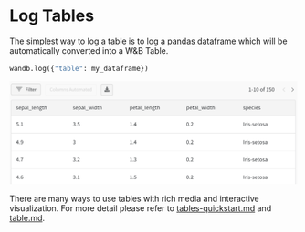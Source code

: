 # Log Tables

The simplest way to log a table is to log a [pandas dataframe](https://pandas.pydata.org/pandas-docs/stable/reference/api/pandas.DataFrame.html) which will be automatically converted into a W\&B Table.

```python
wandb.log({"table": my_dataframe})
```

![Tables UI](<../../../.gitbook/assets/image (4) (1).png>)

There are many ways to use tables with rich media and interactive visualization. For more detail please refer to [tables-quickstart.md](../../data-vis/tables-quickstart.md "mention") and [table.md](../../../ref/python/data-types/table.md "mention").
